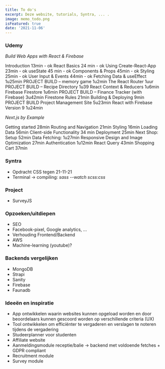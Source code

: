 ```yaml
---
title: To do's 
excerpt: Deze website, tutorials, Syntra, ... .
image: memo_todo.png
isFeatured: true
date: '2021-11-06'
---
```

### Udemy

*Build Web Apps with React & Firebase*

Introduction 13min - ok 
React Basics 24 min - ok 
Using Create-React-App 23min - ok
useState 45 min - ok 
Components & Props 45min - ok 
Styling 25min - ok 
User Input & Events 44min - ok 
Fetching Data & useEffect 1u25min
PROJECT BUILD – memory game 1u2min
The React Router 1uur
PROJECT BUILD – Recipe Directory 1u39
React Context & Reducers 1u6min
Firebase Firestore 1u6min
PROJECT BUILD – Finance Tracker (with Firebase) 3u42min
Firestone Rules 21min
Building & Deploying 9min
PROJECT BUILD Project Management Site 5u23min
React with Firebase Version 9 1u24min
 
*Next.js by Example*

Getting started 28min
Routing and Navigation 21min
Styling 16min
Loading Data 56min
Client-side Functionality 34 min
Deployment 25min
Next Shop: Setup 52min
Data Fetching: 1u27min
Responsive Design and Image Optimization 27min
Authentication 1u12min
React Query 43min
Shopping Cart 37min

### Syntra 

- Opdracht CSS tegen 21-11-21
- Terminal -> compiling:             *sass --watch scss:css* 

### Project 

- SurveyJS

### Opzoeken/uitdiepen

- SEO
- Facebook-pixel, Google analytics, ...
- Verhouding Frontend/Backend
- AWS
- Machine-learning (youtube)?

### Backends vergelijken 

- MongoDB 
- Strapi
- Sanity
- Firebase
- Faunadb  

### Ideeën en inspiratie

- App ontwikkelen waarin websites kunnen opgeload worden en door beoordelaars kunnen gescoord worden op verschillende criteria (UX)
- Tool ontwikkelen om efficiënter te vergaderen en verslagen te noteren tijdens de vergadering
- Studeerplanner voor studenten
- Affiliate website
- Aanmeldingsmodule receptie/balie -> backend met voldoende fetches + GDPR compliant
- Recruitment module
- Survey module

